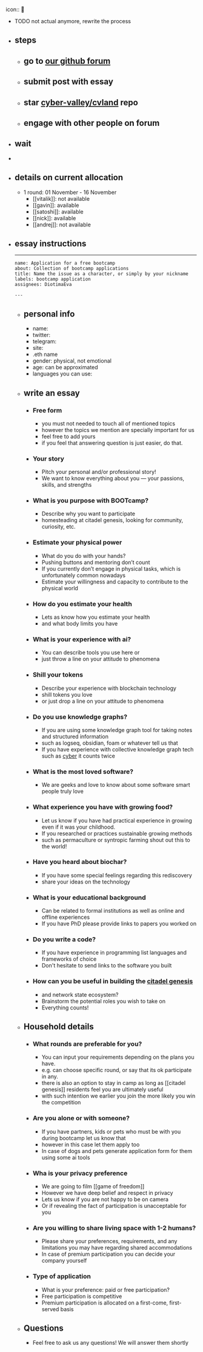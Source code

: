 icon:: 🥕

- TODO not actual anymore, rewrite the process
- ## steps
	- ## go to [our github forum](https://github.com/orgs/cyber-valley/discussions/1)
	- ## submit post with essay
	- ## star [cyber-valley/cvland](https://github.com/cyber-valley/cvland) repo
	- ## engage with other people on forum
- ## wait
-
- ## details on current allocation
	- 1 round: 01 November - 16 November
		- [[vitalik]]: not available
		- [[gavin]]: available
		- [[satoshi]]: available
		- [[nick]]: available
		- [[andrej]]: not available
- ## essay instructions
	- ---
	  name: Application for a free bootcamp
	  about: Collection of bootcamp applications
	  title: Name the issue as a character, or simply by your nickname
	  labels: bootcamp application
	  assignees: DiotimaEva
	  
	  ---
	- ## personal info
		- name:
		- twitter:
		- telegram:
		- site:
		- .eth name
		- gender: physical, not emotional
		- age: can be approximated
		- languages you can use:
	- ## write an essay
		- ### Free form
			- you must not needed to touch all of mentioned topics
			- however the topics we mention are specially important for us
			- feel free to add yours
			- if you feel that answering question is just easier, do that.
		- ### Your story
			- Pitch your personal and/or professional story!
			- We want to know everything about you — your passions, skills, and strengths
		- ### What is you purpose with BOOTcamp?
			- Describe why you want to participate
			- homesteading at citadel genesis, looking for community, curiosity, etc.
		- ### Estimate your physical power
			- What do you do with your hands?
			- Pushing buttons and mentoring don’t count
			- If you currently don’t engage in physical tasks, which is unfortunately common nowadays
			- Estimate your willingness and capacity to contribute to the physical world
		- ### How do you estimate your health
			- Lets as know how you estimate your health
			- and what body limits you have
		- ### What is your experience with ai?
			- You can describe tools you use here or
			- just throw a line on your attitude to phenomena
		- ### Shill your tokens
			- Describe your experience with blockchain technology
			- shill tokens you love
			- or just drop a line on your attitude to phenomena
		- ### Do you use knowledge graphs?
			- If you are using some knowledge graph tool for taking notes and structured information
			- such as logseq, obsidian, foam or whatever tell us that
			- If you have experience with collective knowledge graph tech such as [cyber](https://cyber.page) it counts twice
		- ### What is the most loved software?
			- We are geeks and love to know about some software smart people truly love
		- ### What experience you have with growing food?
			- Let us know if you have had practical experience in growing even if it was your childhood.
			- If you researched or practices sustainable growing methods
			- such as permaculture or syntropic farming shout out this to the world!
		- ### Have you heard about biochar?
			- If you have some special feelings regarding this rediscovery
			- share your ideas on the technology
		- ### What is your educational background
			- Can be related to formal institutions as well as online and offline experiences
			- If you have PhD please provide links to papers you worked on
		- ### Do you write a code?
			- If you have experience in programming list languages and frameworks of choice
			- Don't hesitate to send links to the software you built
		- ### How can you be useful in building the [citadel genesis](https://cv.land/#/page/genesis)
			- and network state ecosystem?
			- Brainstorm the potential roles you wish to take on
			- Everything counts!
	- ## Household details
		- ### What rounds are preferable for you?
			- You can input your requirements depending on the plans you have.
			- e.g. can choose specific round, or say that its ok participate in any.
			- there is also an option to stay in camp as long as [[citadel genesis]] residents feel you are ultimately useful
			- with such intention we earlier you join the more likely you win the competition
		- ### Are you alone or with someone?
			- If you have partners, kids or pets who must be with you during bootcamp let us know that
			- however in this case let them apply too
			- In case of dogs and pets generate application form for them using some ai tools
		- ### Wha is your privacy preference
			- We are going to film [[game of freedom]]
			- However we have deep belief and respect in privacy
			- Lets us know if you are not happy to be on camera
			- Or if revealing the fact of participation is unacceptable for you
		- ### Are you willing to share living space with 1-2 humans?
			- Please share your preferences, requirements, and any limitations you may have regarding shared accommodations
			- In case of premium participation you can decide your company yourself
		- ### Type of application
			- What is your preference: paid or free participation?
			- Free participation is competitive
			- Premium participation is allocated on a first-come, first-served basis
	- ## Questions
		- Feel free to ask us any questions! We will answer them shortly